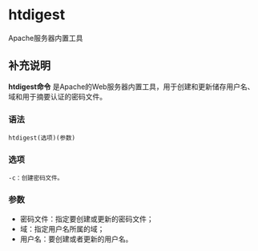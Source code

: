 htdigest
===

Apache服务器内置工具

## 补充说明

**htdigest命令** 是Apache的Web服务器内置工具，用于创建和更新储存用户名、域和用于摘要认证的密码文件。

### 语法

```shell
htdigest(选项)(参数)
```

### 选项

```shell
-c：创建密码文件。
```

### 参数

*   密码文件：指定要创建或更新的密码文件；
*   域：指定用户名所属的域；
*   用户名：要创建或者更新的用户名。


<!-- Linux命令行搜索引擎：https://jaywcjlove.github.io/linux-command/ -->